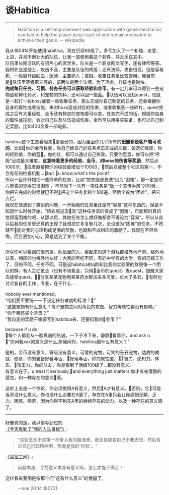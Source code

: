 # 谈Habitica    

------   

> Habitica is a self-improvement web application with game mechanics overlaid to help the player keep track of and remain motivated to achieve their goals.   -- wikipedia   
   
我从180414开始使用habitica，现在已经66级了。多亏加入了一个和睦、友爱、上进，并且不断壮大的队伍，让我一直使用着这个软件，并且乐在其中。  
队伍里长期活跃的有很热心的医学生，队长是一个职业网文写手，还有律师等等。   
我的职业是战士，攻击不高，主要是队伍的肉盾；还有法师，攻击很高，但是容易死，一般靠升级回血；医师，主要奶人；盗贼，收集任务里比较管用。我目前是队伍里等级第三高的，前两位是两个法师，为了活命，升级也是贼快。   
**完成每日任务、习惯、待办任务可以获取经验和金币**，有一定几率可以得到一些宠物蛋和孵化药水，和宠物的饲料，还可以回一些蓝。队伍可以发起quest，也就是一起打一些boss或者一些收集任务，那么完成你自己制定的任务，还会根据你自身的属性或者技能，来对boss造成对应的伤害，或者收集到一些碎片。quest完成之后有大量经验、金币还有特定的宠物蛋可以拿。任务完不成的话，根据你自身的属性或技能，会对自己以及队伍造成伤害。金币可以用来买装备，也可以自己制定奖励，比如400金看一部电影。  
 
------       
habitica这个生态看起来是脆弱的，因为里面你几乎所有的**配置都是客户端可改的**，比如你的金币数量，你自己给自己的任务点击完成的次数，设定的难度，你的经验值，你的蓝，你的红，都可以通过自己修改。只要你愿意，你可以把“呼吸”设成最大难度，**这意味着更多的经验、金币、对boss的伤害等奖励**，然后点1000次，或者直接把你的经验值增加个10000，然后变成整个社区的第一，不会有任何检查机制...but u know,what's the point?  
所以一旦你开始把一些简单的任务，比如“把衣服送去洗”设为“困难”，那一定是你心里真的觉得它很困难 ，不然当下一次有一项任务是“做一个宣传手册”的时候，你把它完成的时候就巴不得把这个任务复制个100遍，然后全设为“困难”，把它点烂。  
我现在就遇到了类似的问题，一开始我的任务里还是有“容易”这种东西的，但是不知道什么时候开始，“把衣服送去洗”这种任务真的变成了“困难”，可能那时真的觉得蛮困难的吧，从那以后，其他任务怎么想好像都舍不得设为“容易”。所以从此以后我的任务里还真的出现了我想把它多复制几次，全设置为“困难”的任务。不然就不能对我的心理构成足够的奖励，也就构不成相应的激励了。我现在不但后悔，而且更加小心，算是达到了某个平衡。      

------  

所以你可以看到的情景是，队伍里的人，看起来对这个游戏都格外地严肃、格外地认真，相应的也格外地友好：大家的年纪不同，有的中学有的大学，有的已经工作了，目的不同，任务不同。可是这habitica的q群却比我的实验室的群更像一个团队的群，有人主动氪金（也有不用氪金，只用金币的quest）发quest，提醒大家去接受quest，分享某某宠物用某某药水孵出来多可爱，长大了多丑。有时也讨论各自的工作，专业，在干什么...  

nobody ever mentioned，  
“咱们要不要统一一下设定任务难度的标准？”  
“这些宠物有什么意思？每个宠物之间对角色的攻击、智力等属性都没有影响。”  
“你干嘛还买个背景？”  
“我自定的奖励干嘛要写到habitica来，还要扣我的金币？”   

because if u do,  
每个人都会从一脸真诚的热诚，一下子冷下来，静静看着你，and ask u  
"你问我xxx的意义是什么,那我问你，habitica里什么有意义？"     

是的，金币没有意义，等级没有意义，可爱的宠物，可笑的丑丑宠物，达成的成就、勋章，你的装备好看与否、好用与否，你的属性值，智力、感知力、体质、攻击力，你的队友，你是否到了满级100级了...都没有意义。  
有意义在于，u treat it seriously,and everything just matters,你才有被激励的感觉，和一种存在的意义感。  

这听上去是一个悖论，你必须觉得A有意义，然后A才有意义。否则，它可能当真没什么意义。你也没什么必要在A里了，存在在A里只会让你感到无聊、乏力、困惑、痛苦，因为你得不到在A里的继续存在的动力，以及一种存在的意义感了。  
  
------

好像真的是，我以前写到过的  
[《今天看到了“我的人生目标”》][1]:  
> "这些念头不是第一次窜入我的脑海里，我总是硬要自己不要去想，然后告诉自己打起精神啊，那就是我的'目标'。"  

[《浴室三问》][2]:
> 问题本身、寻找意义本身有意义吗，怎么才能不痛苦？

这样看来我倒是像那个问“这有什么意义”的傻逼了。

> --sue 20:14 180731



[1]:(https://sue1016.github.io/i-have-to-say/prose/%E4%BB%8A%E5%A4%A9%E7%9C%8B%E5%88%B0%E4%BA%86%E2%80%9C%E6%88%91%E7%9A%84%E4%BA%BA%E7%94%9F%E7%9B%AE%E6%A0%87%E2%80%9D.html)  
[2]:(https://sue1016.github.io/i-have-to-say/prose/%E6%B5%B4%E5%AE%A4%E4%B8%89%E9%97%AE.html)